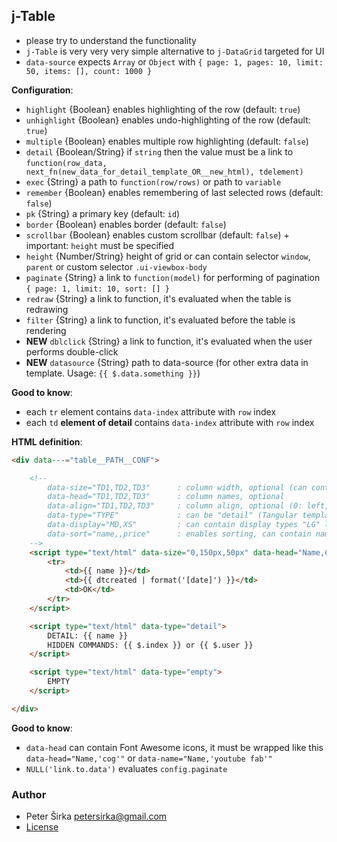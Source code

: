 ## j-Table

- please try to understand the functionality
- `j-Table` is very very very simple alternative to `j-DataGrid` targeted for UI
- `data-source` expects `Array` or `Object` with `{ page: 1, pages: 10, limit: 50, items: [], count: 1000 }`

__Configuration__:

- `highlight` {Boolean} enables highlighting of the row (default: `true`)
- `unhighlight` {Boolean} enables undo-highlighting of the row (default: `true`)
- `multiple` {Boolean} enables multiple row highlighting (default: `false`)
- `detail` {Boolean/String} if `string` then the value must be a link to `function(row_data, next_fn(new_data_for_detail_template_OR__new_html), tdelement)`
- `exec` {String} a path to `function(row/rows)` or path to `variable`
- `remember` {Boolean} enables remembering of last selected rows (default: `false`)
- `pk` {String} a primary key (default: `id`)
- `border` {Boolean} enables border (default: `false`)
- `scrollbar` {Boolean} enables custom scrollbar (default: `false`) + important: `height` must be specified
- `height` {Number/String} height of grid or can contain selector `window`, `parent` or custom selector `.ui-viewbox-body`
- `paginate` {String} a link to `function(model)` for performing of pagination `{ page: 1, limit: 10, sort: [] }`
- `redraw` {String} a link to function, it's evaluated when the table is redrawing
- `filter` {String} a link to function, it's evaluated before the table is rendering
- __NEW__ `dblclick` {String} a link to function, it's evaluated when the user performs double-click
- __NEW__ `datasource` {String} path to data-source (for other extra data in template. Usage: `{{ $.data.something }}`)

__Good to know__:

- each `tr` element contains `data-index` attribute with `row` index
- each `td` __element of detail__ contains `data-index` attribute with `row` index

__HTML definition__:

```html
<div data---="table__PATH__CONF">

	<!--
		data-size="TD1,TD2,TD3"      : column width, optional (can contain pixels or percentage), "0" means "auto" width
		data-head="TD1,TD2,TD3"      : column names, optional
		data-align="TD1,TD2,TD3"     : column align, optional (0: left, 1: center, 2: right)
		data-type="TYPE"             : can be "detail" (Tangular template) or "empty" (empty is rendered when the Array is empty)
		data-display="MD,XS"         : can contain display types "LG" large, "MD" medium, "SM" small, "XS" extra small
		data-sort="name,,price"      : enables sorting, can contain name of fields (a column with empty value will have disabled sorting)
	-->
	<script type="text/html" data-size="0,150px,50px" data-head="Name,Created,Opt" data-align="0,0,1" data-sort="1">
		<tr>
			<td>{{ name }}</td>
			<td>{{ dtcreated | format('[date]') }}</td>
			<td>OK</td>
		</tr>
	</script>

	<script type="text/html" data-type="detail">
		DETAIL: {{ name }}
		HIDDEN COMMANDS: {{ $.index }} or {{ $.user }}
	</script>

	<script type="text/html" data-type="empty">
		EMPTY
	</script>

</div>
```

__Good to know__:

- `data-head` can contain Font Awesome icons, it must be wrapped like this `data-head="Name,'cog'"` or `data-name="Name,'youtube fab'"`
- `NULL('link.to.data')` evaluates `config.paginate`

### Author

- Peter Širka <petersirka@gmail.com>
- [License](https://www.totaljs.com/licenses/)